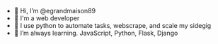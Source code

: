 - 👋 Hi, I’m @egrandmaison89
- 👀 I'm a web developer
- 🌱 I use python to automate tasks, webscrape, and scale my sidegig
- 💞️ I’m always learning. JavaScript, Python, Flask, Django

<!---
egrandmaison89/egrandmaison89 is a ✨ special ✨ repository because its `README.md` (this file) appears on your GitHub profile.
You can click the Preview link to take a look at your changes.
--->

